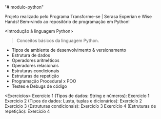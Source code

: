 "# modulo-python"

Projeto realizado pelo Programa Transforme-se | Serasa Experian e Wise Hands!
Bem-vindo ao repositório de programação em Python! 

<Introdução à linguagem Python>
> Conceitos básicos da linguagem Python. 

- Tipos de ambiente de desenvolvimento & versionamento
- Estrutura de dados
- Operadores aritméticos
- Operadores relacionais
- Estruturas condicionais
- Estruturas de repetição
- Programação Procedural x POO
- Testes e Debugs de código

<Exercicíos>
Exercício 1 (Tipos de dados: String e números): Exercicío 1
Exercício 2 (Tipos de dados: Lusta, tuplas e dicionários): Exercicío 2
Exercício 3 (Estruturas condicionais): Exercicío 3
Exercício 4 (Estruturas de repetição): Exercicío 4


